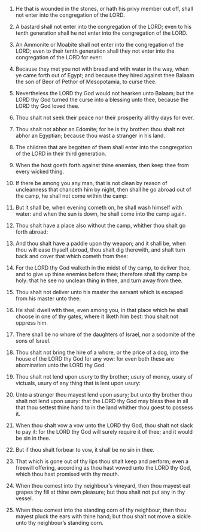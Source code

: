 1. He that is wounded in the stones, or hath his privy member cut
off, shall not enter into the congregation of the LORD.

2. A bastard shall not enter into the congregation of the LORD; even
to his tenth generation shall he not enter into the congregation of
the LORD.

3. An Ammonite or Moabite shall not enter into the congregation of
the LORD; even to their tenth generation shall they not enter into the
congregation of the LORD for ever:

4. Because they met you not with
bread and with water in the way, when ye came forth out of Egypt; and
because they hired against thee Balaam the son of Beor of Pethor of
Mesopotamia, to curse thee.

5. Nevertheless the LORD thy God would not hearken unto Balaam; but
the LORD thy God turned the curse into a blessing unto thee, because
the LORD thy God loved thee.

6. Thou shalt not seek their peace nor their prosperity all thy days
for ever.

7. Thou shalt not abhor an Edomite; for he is thy brother: thou
shalt not abhor an Egyptian; because thou wast a stranger in his land.

8. The children that are begotten of them shall enter into the
congregation of the LORD in their third generation.

9. When the host goeth forth against thine enemies, then keep thee
from every wicked thing.

10. If there be among you any man, that is not clean by reason of
uncleanness that chanceth him by night, then shall he go abroad out of
the camp, he shall not come within the camp:

11. But it shall be,
when evening cometh on, he shall wash himself with water: and when the
sun is down, he shall come into the camp again.

12. Thou shalt have a place also without the camp, whither thou
shalt go forth abroad:

13. And thou shalt have a paddle upon thy
weapon; and it shall be, when thou wilt ease thyself abroad, thou
shalt dig therewith, and shalt turn back and cover that which cometh
from thee:

14. For the LORD thy God walketh in the midst of thy
camp, to deliver thee, and to give up thine enemies before thee;
therefore shall thy camp be holy: that he see no unclean thing in
thee, and turn away from thee.

15. Thou shalt not deliver unto his master the servant which is
escaped from his master unto thee:

16. He shall dwell with thee,
even among you, in that place which he shall choose in one of thy
gates, where it liketh him best: thou shalt not oppress him.

17. There shall be no whore of the daughters of Israel, nor a
sodomite of the sons of Israel.

18. Thou shalt not bring the hire of a whore, or the price of a dog,
into the house of the LORD thy God for any vow: for even both these
are abomination unto the LORD thy God.

19. Thou shalt not lend upon usury to thy brother; usury of money,
usury of victuals, usury of any thing that is lent upon usury:

20. Unto a stranger thou mayest lend upon usury; but unto thy brother thou
shalt not lend upon usury: that the LORD thy God may bless thee in all
that thou settest thine hand to in the land whither thou goest to
possess it.

21. When thou shalt vow a vow unto the LORD thy God, thou shalt not
slack to pay it: for the LORD thy God will surely require it of thee;
and it would be sin in thee.

22. But if thou shalt forbear to vow, it shall be no sin in thee.

23. That which is gone out of thy lips thou shalt keep and perform;
even a freewill offering, according as thou hast vowed unto the LORD
thy God, which thou hast promised with thy mouth.

24. When thou comest into thy neighbour’s vineyard, then thou mayest
eat grapes thy fill at thine own pleasure; but thou shalt not put any
in thy vessel.

25. When thou comest into the standing corn of thy neighbour, then
thou mayest pluck the ears with thine hand; but thou shalt not move a
sickle unto thy neighbour’s standing corn.